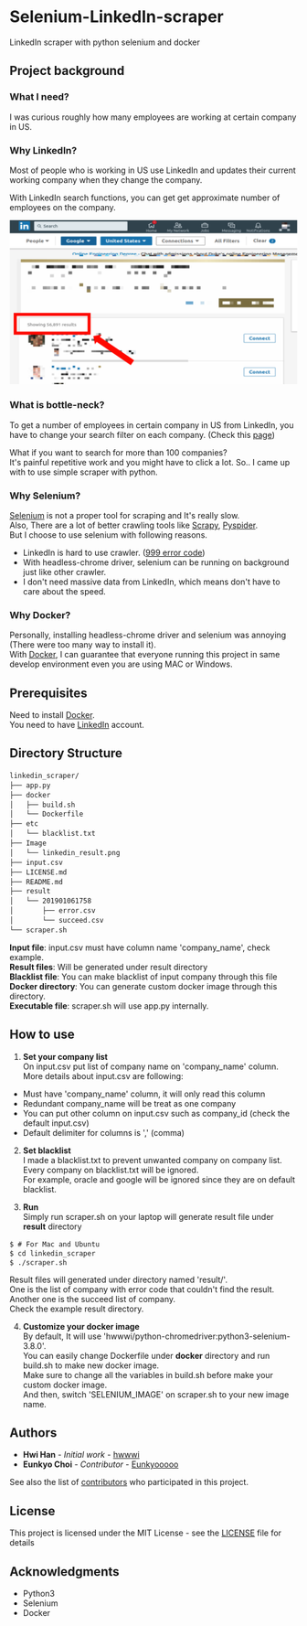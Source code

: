 # Selenium-LinkedIn-scraper

LinkedIn scraper with python selenium and docker

## Project background

### What I need?
I was curious roughly how many employees are working at certain company in US.

### Why LinkedIn?
Most of people who is working in US use LinkedIn and updates their current working company when they change the company.

With LinkedIn search functions, you can get get
approximate number of employees on the company.

![LinkedIn_Image](./Image/linkedin_result.png)

### What is bottle-neck?
To get a number of employees in certain company in US from LinkedIn, you have to change your search filter on each company. (Check this [page](https://www.linkedin.com/search/results/people/?origin=FACETED_SEARCH))

What if you want to search for more than 100 companies?  
It's painful repetitive work and you might have to click a lot.
So.. I came up with to use simple scraper with python.

### Why Selenium?
[Selenium](https://www.seleniumhq.org/) is not a proper tool for scraping and It's really slow.  
Also, There are a lot of better crawling tools like [Scrapy](https://scrapy.org/), [Pyspider](http://docs.pyspider.org/en/latest/).  
But I choose to use selenium with following reasons.

  * LinkedIn is hard to use crawler. ([999 error code](https://stackoverflow.com/questions/27231113/999-error-code-on-head-request-to-linkedin))
  * With headless-chrome driver, selenium can be running on background just like other crawler.
  * I don't need massive data from LinkedIn, which means don't have to care about the speed.

### Why Docker?
Personally, installing headless-chrome driver and selenium was annoying (There were too many way to install it).  
With [Docker](https://www.docker.com/), I can guarantee that everyone running this project in same develop environment even you are using MAC or Windows.

## Prerequisites

Need to install [Docker](https://hub.docker.com/search/?type=edition&offering=community).  
You need to have [LinkedIn](https://www.linkedin.com/) account.

## Directory Structure
```bash
linkedin_scraper/
├── app.py
├── docker
│   ├── build.sh
│   └── Dockerfile
├── etc
│   └── blacklist.txt
├── Image
│   └── linkedin_result.png
├── input.csv
├── LICENSE.md
├── README.md
├── result
│   └── 201901061758
│       ├── error.csv
│       └── succeed.csv
└── scraper.sh
```

**Input file**: input.csv must have column name 'company_name', check example.  
**Result files**: Will be generated under result directory  
**Blacklist file**: You can make blacklist of input company through this file  
**Docker directory**: You can generate custom docker image through this directory.  
**Executable file**: scraper.sh will use app.py internally.

## How to use
1. **Set your company list**  
On input.csv put list of company name on 'company_name' column.   
More details about input.csv are following:
 * Must have 'company_name' column, it will only read this column
 * Redundant company_name will be treat as one company
 * You can put other column on input.csv such as company_id (check the default input.csv)
 * Default delimiter for columns is ',' (comma)

2. **Set blacklist**  
I made a blacklist.txt to prevent unwanted company on company list.  
Every company on blacklist.txt will be ignored.  
For example, oracle and google will be ignored since they are on default blacklist.

3. **Run**  
Simply run scraper.sh on your laptop will generate result file under **result** directory
```
$ # For Mac and Ubuntu
$ cd linkedin_scraper
$ ./scraper.sh
```
Result files will generated under directory named 'result/<YearMonthDayHourMinute>'.  
One is the list of company with error code that couldn't find the result. Another one is the succeed list of company.  
Check the example result directory.

4. **Customize your docker image**  
By default, It will use 'hwwwi/python-chromedriver:python3-selenium-3.8.0'.  
You can easily change Dockerfile under **docker** directory and run build.sh to make new docker image.  
Make sure to change all the variables in build.sh before make your custom docker image.  
And then, switch 'SELENIUM_IMAGE' on scraper.sh to your new image name.


## Authors

* **Hwi Han** - *Initial work* - [hwwwi](https://github.com/hwwwi)
* **Eunkyo Choi** - *Contributor* - [Eunkyooooo](https://github.com/Eunkyooooo)

See also the list of [contributors](https://github.com/hwwwi/selenium-linkedin-scraper/contributors) who participated in this project.

## License

This project is licensed under the MIT License - see the [LICENSE](LICENSE.md) file for details

## Acknowledgments

* Python3
* Selenium
* Docker
